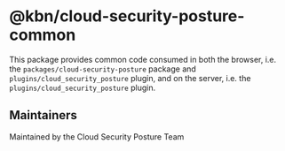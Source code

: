 # @kbn/cloud-security-posture-common

This package provides common code consumed in both the browser, i.e. the
`packages/cloud-security-posture` package and `plugins/cloud_security_posture` plugin, and on the server, i.e. the
`plugins/cloud_security_posture` plugin.

## Maintainers

Maintained by the Cloud Security Posture Team